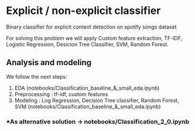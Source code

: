 # Explicit / non-explicit classifier
Binary classifier for explicit content detection on spotify songs dataset

For solving this problem we will apply Custom feature extraction, TF-IDF, Logistic Regression, Desicion Tree Classifier, SVM, Random Forest.

## Analysis and modeling
We follow the next steps:
1. EDA (notebooks/Classification_baseline_&_small_eda.ipynb)
3. Preprocessing : tf-idf, custom features
4. Modeling : Log Regression, Decision Tree classifier, Random Forest, SVM (notebooks/Classification_baseline_&_small_eda.ipynb)

### *As alternative solution -> notebooks/Classification_2_0.ipynb
